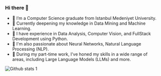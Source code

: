 ### Hi there 👋

- 🔭 I’m a Computer Science graduate from Istanbul Medeniyet University.
- 🌱 Currently deepening my knowledge in Data Mining and Machine Learning.
- 🐍 I have experience in Data Analysis, Computer Vision, and FullStack Development using Python.
- 🧠 I'm also passionate about Neural Networks, Natural Language Processing (NLP).
- 🚀 During my part-time work, I've honed my skills in a wide range of areas, including Large Language Models (LLMs) and more.


![Github stats 1](https://github-readme-stats.vercel.app/api?username=melikekurt&show_icons=true&theme=gradient) 





